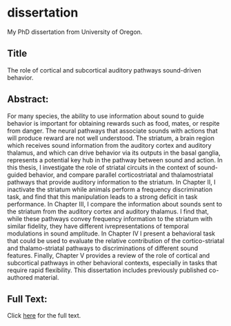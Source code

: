 # dissertation
My PhD dissertation from University of Oregon. 

## Title
The role of cortical and subcortical auditory pathways sound-driven behavior. 

## Abstract: 

For many species, the ability to use information about sound to guide
behavior is important for obtaining rewards such as food, mates, or respite from
danger. The neural pathways that associate sounds with actions that will produce
reward are not well understood. The striatum, a brain region which receives sound
information from the auditory cortex and auditory thalamus, and which can drive
behavior via its outputs in the basal ganglia, represents a potential key hub in the
pathway between sound and action.
In this thesis, I investigate the role of striatal circuits in the context of
sound-guided behavior, and compare parallel corticostriatal and thalamostriatal
pathways that provide auditory information to the striatum. In Chapter II, I
inactivate the striatum while animals perform a frequency discrimination task,
and find that this manipulation leads to a strong deficit in task performance. In
Chapter III, I compare the information about sounds sent to the striatum from the
auditory cortex and auditory thalamus. I find that, while these pathways convey
frequency information to the striatum with similar fidelity, they have different
ivrepresentations of temporal modulations in sound amplitude. In Chapter IV I
present a behavioral task that could be used to evaluate the relative contribution
of the cortico-striatal and thalamo-striatal pathways to discriminations of different
sound features. Finally, Chapter V provides a review of the role of cortical and
subcortical pathways in other behavioral contexts, especially in tasks that require
rapid flexibility.
This dissertation includes previously published co-authored material.

## Full Text: 
Click [here](main.pdf) for the full text. 
